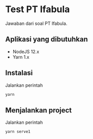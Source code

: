# Test PT Ifabula

Jawaban dari soal PT Ifabula.

## Aplikasi yang dibutuhkan
- NodeJS 12.x
- Yarn 1.x

## Instalasi
Jalankan perintah

```bash
yarn
```
## Menjalankan project
Jalankan perintah

```bash
yarn serve1
```